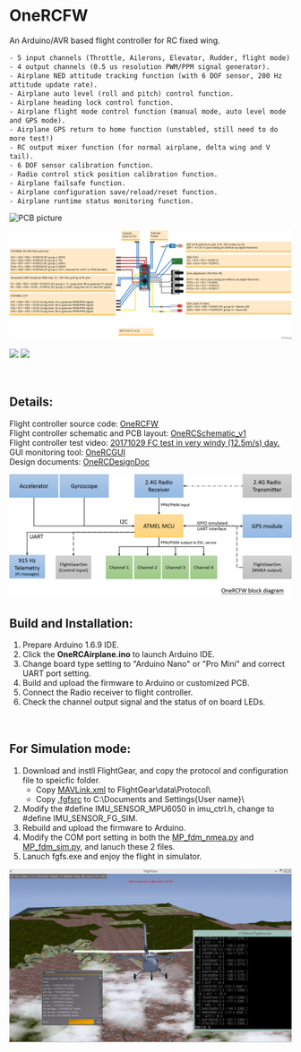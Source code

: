 # OneRCFW
An Arduino/AVR based flight controller for RC fixed wing.  


    - 5 input channels (Throttle, Ailerons, Elevator, Rudder, flight mode)  
    - 4 output channels (0.5 us resolution PWM/PPM signal generator).  
    - Airplane NED attitude tracking function (with 6 DOF sensor, 200 Hz attitude update rate).
    - Airplane auto level (roll and pitch) control function.  
    - Airplane heading lock control function.  
    - Airplane flight mode control function (manual mode, auto level mode and GPS mode).  
    - Airplane GPS return to home function (unstabled, still need to do more test!)
    - RC output mixer function (for normal airplane, delta wing and V tail).  
    - 6 DOF sensor calibration function.  
    - Radio control stick position calibration function.    
    - Airplane failsafe function.  
    - Airplane configuration save/reload/reset function.  
    - Airplane runtime status monitoring function.  

![PCB picture](OneRCDesignDoc/PCB_block_diagram.png)  

  
![Pin assignment picture](OneRCDesignDoc/arduino_flyctrl_layout_20171217_v1_8.png)

<img src="https://github.com/rollingbug/OneRCFW/blob/master/OneRCDesignDoc/20629.jpg" width="384" >  <img src="https://github.com/rollingbug/OneRCFW/blob/master/OneRCDesignDoc/20636.jpg" width="384" ><br/><br/><br/>
  



Details:
---------------------
Flight controller source code: [OneRCFW](https://github.com/rollingbug/OneRCFW/tree/master/OneRCFW)  
Flight controller schematic and PCB layout: [OneRCSchematic_v1](https://github.com/rollingbug/OneRCFW/tree/master/OneRCSchematic/OneRCSchematic_v1)  
Flight controller test video: [20171029 FC test in very windy (12.5m/s) day.](https://www.youtube.com/watch?v=OjTpQ1Ft-OE)  
GUI monitoring tool: [OneRCGUI](https://github.com/rollingbug/OneRCFW/tree/master/OneRCGUI)  
Design documents: [OneRCDesignDoc](https://github.com/rollingbug/OneRCFW/tree/master/OneRCDesignDoc)   

![FC block diagram](OneRCDesignDoc/OneRCFW_block_diagram.png)

  



Build and Installation:
---------------------
1. Prepare Arduino 1.6.9 IDE.
2. Click the **OneRCAirplane.ino** to launch Arduino IDE. 
3. Change board type setting to "Arduino Nano" or "Pro Mini" and correct UART port setting.
4. Build and upload the firmware to Arduino or customized PCB.
5. Connect the Radio receiver to flight controller.
6. Check the channel output signal and the status of on board LEDs.<br/><br/><br/>
  
  
  

For Simulation mode:
---------------------
1. Download and instll FlightGear, and copy the protocol and configuration file to speicfic folder.
    - Copy [MAVLink.xml](https://github.com/rollingbug/OneRCFW/tree/master/OneRCFlightGearConf/MAVLink.xml) to FlightGear\data\Protocol\
    - Copy [.fgfsrc](https://github.com/rollingbug/OneRCFW/tree/master/OneRCFlightGearConf/.fgfsrc) to C:\Documents and Settings\{User name}\
2. Modify the #define IMU_SENSOR_MPU6050 in imu_ctrl.h, change to #define IMU_SENSOR_FG_SIM.
3. Rebuild and upload the firmware to Arduino.
4. Modify the COM port setting in both the [MP_fdm_nmea.py](https://github.com/rollingbug/OneRCFW/tree/master/OneRCGUI/MP_fdm_nmea.py) and [MP_fdm_sim.py](https://github.com/rollingbug/OneRCFW/tree/master/OneRCGUI/MP_fdm_sim.py), and lanuch these 2 files.
5. Lanuch fgfs.exe and enjoy the flight in simulator.

![OneRC_FG_Simulator](OneRCDesignDoc/FlightGearSim.png)


